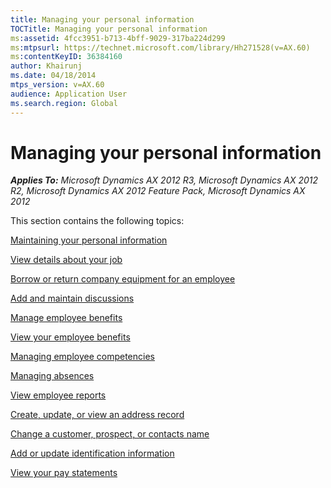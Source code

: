 ```yaml
---
title: Managing your personal information
TOCTitle: Managing your personal information
ms:assetid: 4fcc3951-b713-4bff-9029-317ba224d299
ms:mtpsurl: https://technet.microsoft.com/library/Hh271528(v=AX.60)
ms:contentKeyID: 36384160
author: Khairunj
ms.date: 04/18/2014
mtps_version: v=AX.60
audience: Application User
ms.search.region: Global
---
```


# Managing your personal information 


_**Applies To:** Microsoft Dynamics AX 2012 R3, Microsoft Dynamics AX 2012 R2, Microsoft Dynamics AX 2012 Feature Pack, Microsoft Dynamics AX 2012_

This section contains the following topics:

[Maintaining your personal information](maintaining-your-personal-information.md)

[View details about your job](view-details-about-your-job.md)

[Borrow or return company equipment for an employee](borrow-or-return-company-equipment-for-an-employee.md)

[Add and maintain discussions](add-and-maintain-discussions.md)

[Manage employee benefits](manage-employee-benefits.md)

[View your employee benefits](view-your-employee-benefits.md)

[Managing employee competencies](managing-employee-competencies.md)

[Managing absences](managing-absences.md)

[View employee reports](view-employee-reports.md)

[Create, update, or view an address record](create-update-or-view-an-address-record.md)

[Change a customer, prospect, or contacts name](change-a-customer-prospect-or-contacts-name.md)

[Add or update identification information](add-or-update-identification-information.md)

[View your pay statements](view-your-pay-statements.md)

  


